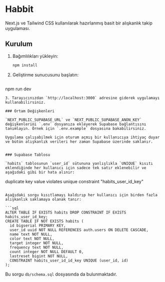 # Habbit

Next.js ve Tailwind CSS kullanılarak hazırlanmış basit bir alışkanlık takip uygulaması.

## Kurulum

1. Bağımlılıkları yükleyin:
   ```bash
   npm install
   ```
2. Geliştirme sunucusunu başlatın:
   ```bash
 npm run dev
  ```
3. Tarayıcınızdan `http://localhost:3000` adresine giderek uygulamayı kullanabilirsiniz.

### Ortam Değişkenleri

`NEXT_PUBLIC_SUPABASE_URL` ve `NEXT_PUBLIC_SUPABASE_ANON_KEY` değişkenlerini `.env` dosyanıza ekleyerek Supabase bağlantısını tanımlayın. Örnek için `.env.example` dosyasına bakabilirsiniz.

Uygulama çalışabilmek için oturum açmış bir kullanıcıya ihtiyaç duyar ve bütün alışkanlık verileri her zaman Supabase üzerinde saklanır.


### Supabase Tablosu

`habits` tablosunun `user_id` sütununa yanlışlıkla `UNIQUE` kısıtı eklendiğinde her kullanıcı için sadece tek satır eklenebilir ve aşağıdaki gibi bir hata alınır:

```
duplicate key value violates unique constraint "habits_user_id_key"
```

Aşağıdaki sorgu kısıtlamayı kaldırıp her kullanıcı için birden fazla alışkanlık saklamaya olanak tanır:

```sql
ALTER TABLE IF EXISTS habits DROP CONSTRAINT IF EXISTS habits_user_id_key;
CREATE TABLE IF NOT EXISTS habits (
  id bigserial PRIMARY KEY,
  user_id uuid NOT NULL REFERENCES auth.users ON DELETE CASCADE,
  name text NOT NULL,
  color text NOT NULL,
  target integer NOT NULL,
  frequency text NOT NULL,
  count integer NOT NULL DEFAULT 0,
  lastreset bigint NOT NULL,
  CONSTRAINT habits_user_id_id_key UNIQUE (user_id, id)
);
```

Bu sorgu `db/schema.sql` dosyasında da bulunmaktadır.
